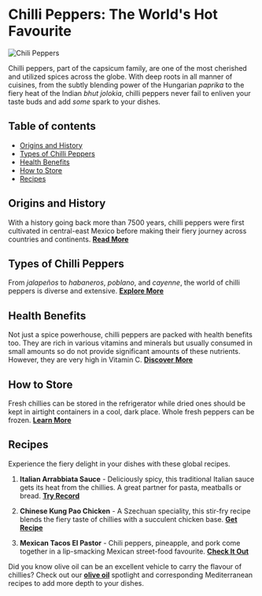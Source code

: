 # Chilli Peppers: The World's Hot Favourite

![Chili Peppers](https://source.unsplash.com/random/?chili-peppers)

Chilli peppers, part of the capsicum family, are one of the most cherished and utilized spices across the globe. With deep roots in all manner of cuisines, from the subtly blending power of the Hungarian _paprika_ to the fiery heat of the Indian _bhut jolokia_, chilli peppers never fail to enliven your taste buds and add _some_ spark to your dishes.

## Table of contents

- [Origins and History](#origins-and-history)
- [Types of Chilli Peppers](#types-of-chilli-peppers)
- [Health Benefits](#health-benefits)
- [How to Store](#how-to-store)
- [Recipes](#recipes)

## Origins and History

With a history going back more than 7500 years, chilli peppers were first cultivated in central-east Mexico before making their fiery journey across countries and continents.
[**Read More**](https://example.com/chilli_history)

## Types of Chilli Peppers

From _jalapeños_ to _habaneros_, _poblano_, and _cayenne_, the world of chilli peppers is diverse and extensive.
[**Explore More**](https://example.com/types_of_chili)

## Health Benefits

Not just a spice powerhouse, chilli peppers are packed with health benefits too. They are rich in various vitamins and minerals but usually consumed in small amounts so do not provide significant amounts of these nutrients. However, they are very high in Vitamin C.
[**Discover More**](https://example.com/chili_benefits)

## How to Store

Fresh chillies can be stored in the refrigerator while dried ones should be kept in airtight containers in a cool, dark place. Whole fresh peppers can be frozen.
[**Learn More**](https://example.com/store_chili)

## Recipes

Experience the fiery delight in your dishes with these global recipes.

1. **Italian Arrabbiata Sauce** - Deliciously spicy, this traditional Italian sauce gets its heat from the chillies. A great partner for pasta, meatballs or bread.
   [**Try Record**](/recipes/arrabbiata)

2. **Chinese Kung Pao Chicken** - A Szechuan speciality, this stir-fry recipe blends the fiery taste of chillies with a succulent chicken base.
   [**Get Recipe**](/recipes/kungpao-chicken)

3. **Mexican Tacos El Pastor** - Chili peppers, pineapple, and pork come together in a lip-smacking Mexican street-food favourite.
   [**Check It Out**](/recipes/tacos-el-pastor)

Did you know olive oil can be an excellent vehicle to carry the flavour of chillies? Check out our [**olive oil**](https://example.com/ingredient_spotlight/olive_oil) spotlight and corresponding Mediterranean recipes to add more depth to your dishes.
